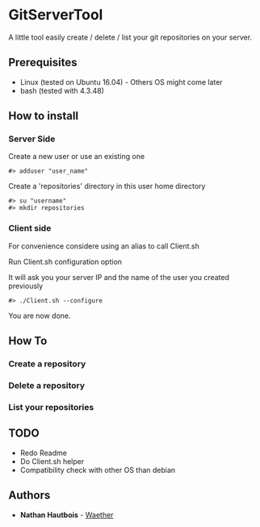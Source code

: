 # GitServerTool
A little tool easily create / delete / list your git repositories on your server.

## Prerequisites

* Linux (tested on Ubuntu 16.04) - Others OS might come later
* bash (tested with 4.3.48)

## How to install

### Server Side

Create a new user or use an existing one

```
#> adduser "user_name"
```

Create a 'repositories' directory in this user home directory

```
#> su "username"
#> mkdir repositories
```

### Client side

For convenience considere using an alias to call Client.sh

Run Client.sh configuration option

It will ask you your server IP and the name of the user you created previously

```
#> ./Client.sh --configure
```

You are now done.

## How To

### Create a repository

### Delete a repository

### List your repositories


## TODO
* Redo Readme
* Do Client.sh helper
* Compatibility check with other OS than debian

## Authors

* **Nathan Hautbois** - [Waether](https://github.com/Waether)

